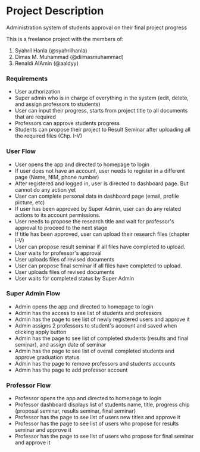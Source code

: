 # Project Description

Administration system of students approval on their final project progress

This is a freelance project with the members of:

1. Syahril Hanla (@syahrilhanla)
2. Dimas M. Muhammad (@diimasmuhammad)
3. Renaldi AlAmin (@aaldyy)

### Requirements

- User authorization
- Super admin who is in charge of everything in the system (edit, delete, and assign professors to students)
- User can input their progress, starts from project title to all documents that are required
- Professors can approve students progress
- Students can propose their project to Result Seminar after uploading all the required files (Chp. I-V)

### User Flow

- User opens the app and directed to homepage to login
- If user does not have an account, user needs to register in a different page (Name, NIM, phone number)
- After registered and logged in, user is directed to dashboard page. But cannot do any action yet
- User can complete personal data in dashboard page (email, profile picture, etc)
- If user has been approved by Super Admin, user can do any related actions to its account permissions.
- User needs to propose the research title and wait for professor's approval to proceed to the next stage
- If title has been approved, user can upload their research files (chapter I-V)
- User can propose result seminar if all files have completed to upload.
- User waits for professor's approval
- User uploads files of revised documents
- User can propose final seminar if all files have completed to upload.
- User uploads files of revised documents
- User waits for completed status by Super Admin

### Super Admin Flow

- Admin opens the app and directed to homepage to login
- Admin has the access to see list of students and professors
- Admin has the page to see list of newly registered users and approve it
- Admin assigns 2 professors to student's account and saved when clicking apply button
- Admin has the page to see list of completed students (results and final seminar), and assign date of seminar
- Admin has the page to see list of overall completed students and approve graduation status
- Admin has the page to remove professors and students accounts
- Admin has the page to add professor account

### Professor Flow

- Professor opens the app and directed to homepage to login
- Professor dashboard displays list of students name, title, progress chip (proposal seminar, results seminar, final seminar)
- Professor has the page to see list of users new titles and approve it
- Professor has the page to see list of users who propose for results seminar and approve it
- Professor has the page to see list of users who propose for final seminar and approve it
